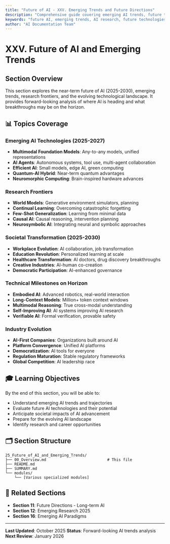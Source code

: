 ```yaml
---
title: "Future of AI - XXV. Emerging Trends and Future Directions"
description: "Comprehensive guide covering emerging AI trends, future technologies, research frontiers, societal impact, and the evolving AI landscape for 2025-2030"
keywords: "future AI, emerging trends, AI research, future technologies, AI predictions, technological singularity, artificial intelligence, machine learning, AI documentation"
author: "AI Documentation Team"
---
```


# XXV. Future of AI and Emerging Trends

## Section Overview

This section explores the near-term future of AI (2025-2030), emerging trends, research frontiers, and the evolving technological landscape. It provides forward-looking analysis of where AI is heading and what breakthroughs may be on the horizon.

## 📊 Topics Coverage

### Emerging AI Technologies (2025-2027)
- **Multimodal Foundation Models**: Any-to-any models, unified representations
- **AI Agents**: Autonomous systems, tool use, multi-agent collaboration
- **Efficient AI**: Small models, edge AI, green computing
- **Quantum-AI Hybrid**: Near-term quantum advantages
- **Neuromorphic Computing**: Brain-inspired hardware advances

### Research Frontiers
- **World Models**: Generative environment simulators, planning
- **Continual Learning**: Overcoming catastrophic forgetting
- **Few-Shot Generalization**: Learning from minimal data
- **Causal AI**: Causal reasoning, intervention planning
- **Neurosymbolic AI**: Integrating neural and symbolic approaches

### Societal Transformation (2025-2030)
- **Workplace Evolution**: AI collaboration, job transformation
- **Education Revolution**: Personalized learning at scale
- **Healthcare Transformation**: AI doctors, drug discovery breakthroughs
- **Creative Industries**: AI-human co-creation
- **Democratic Participation**: AI-enhanced governance

### Technical Milestones on Horizon
- **Embodied AI**: Advanced robotics, real-world interaction
- **Long-Context Models**: Million+ token context windows
- **Multimodal Reasoning**: True cross-modal understanding
- **Self-Improving AI**: AI systems improving AI research
- **Verifiable AI**: Formal verification, provable safety

### Industry Evolution
- **AI-First Companies**: Organizations built around AI
- **Platform Convergence**: Unified AI platforms
- **Democratization**: AI tools for everyone
- **Regulation Maturation**: Stable regulatory frameworks
- **Global Competition**: AI leadership race

## 🎓 Learning Objectives

By the end of this section, you will be able to:
- Understand emerging AI trends and trajectories
- Evaluate future AI technologies and their potential
- Anticipate societal impacts of AI advancement
- Prepare for the evolving AI landscape
- Identify research and career opportunities

## 🗂️ Section Structure

```
25_Future_of_AI_and_Emerging_Trends/
├── 00_Overview.md                           # This file
├── README.md
├── SUMMARY.md
└── modules/
    └── [Various specialized modules]
```

## 🔗 Related Sections

- **Section 11**: Future Directions - Long-term AI
- **Section 12**: Emerging Research 2025
- **Section 16**: Emerging AI Paradigms

---

**Last Updated**: October 2025
**Status**: Forward-looking AI trends analysis
**Next Review**: January 2026
